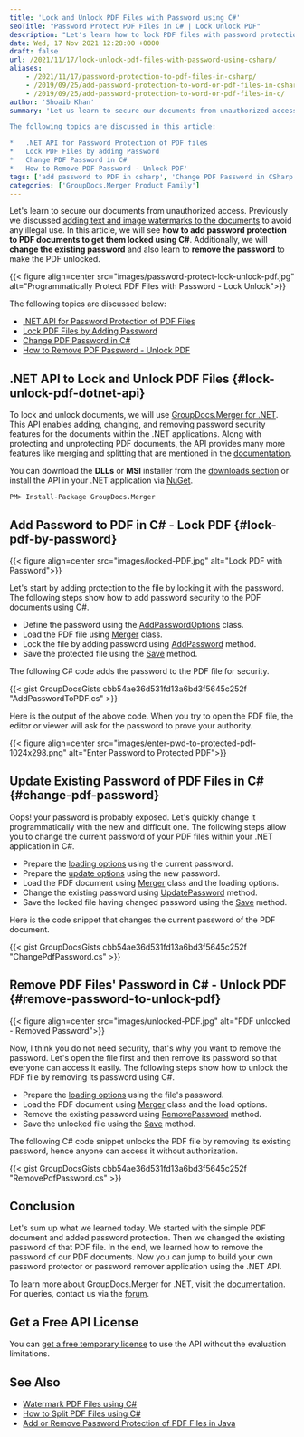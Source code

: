 ```yaml
---
title: 'Lock and Unlock PDF Files with Password using C#'
seoTitle: "Password Protect PDF Files in C# | Lock Unlock PDF"
description: "Let's learn how to lock PDF files with password protection using C#. Change the existing password or remove it to unlock the PDF files using .NET API."
date: Wed, 17 Nov 2021 12:28:00 +0000
draft: false
url: /2021/11/17/lock-unlock-pdf-files-with-password-using-csharp/
aliases:
    - /2021/11/17/password-protection-to-pdf-files-in-csharp/
    - /2019/09/25/add-password-protection-to-word-or-pdf-files-in-csharp/
    - /2019/09/25/add-password-protection-to-word-or-pdf-files-in-c/
author: 'Shoaib Khan'
summary: 'Let us learn to secure our documents from unauthorized access. Previously we discussed [adding text and image watermarks to the documents][1] to avoid and illegal use. In this article, we will see **how to add password protection to PDF documents to get them locked using C#**. Additionally, we will **change the existing password** and also learn to **remove the password** to make the PDF unlocked.

The following topics are discussed in this article:

*   .NET API for Password Protection of PDF files
*   Lock PDF Files by adding Password
*   Change PDF Password in C#
*   How to Remove PDF Password - Unlock PDF'
tags: ['add password to PDF in csharp', 'Change PDF Password in CSharp', 'Lock PDF in CSharp', 'Remove PDF Password in CSharp', 'Unlock PDF in CSharp']
categories: ['GroupDocs.Merger Product Family']
---
```


Let's learn to secure our documents from unauthorized access. Previously we discussed [adding text and image watermarks to the documents][2] to avoid any illegal use. In this article, we will see **how to add password protection to PDF documents to get them locked using C#**. Additionally, we will **change the existing password** and also learn to **remove the password** to make the PDF unlocked.



{{< figure align=center src="images/password-protect-lock-unlock-pdf.jpg" alt="Programmatically Protect PDF Files with Password - Lock Unlock">}}


The following topics are discussed below:

*   [.NET API for Password Protection of PDF Files][3]
*   [Lock PDF Files by Adding Password][4]
*   [Change PDF Password in C#][5]
*   [How to Remove PDF Password - Unlock PDF][6]

## .NET API to Lock and Unlock PDF Files {#lock-unlock-pdf-dotnet-api}

To lock and unlock documents, we will use [GroupDocs.Merger for .NET][7]. This API enables adding, changing, and removing password security features for the documents within the .NET applications. Along with protecting and unprotecting PDF documents, the API provides many more features like merging and splitting that are mentioned in the [documentation][8].

You can download the **DLLs** or **MSI** installer from the [downloads section][9] or install the API in your .NET application via [NuGet][10].

```
PM> Install-Package GroupDocs.Merger
```

## Add Password to PDF in C# - Lock PDF {#lock-pdf-by-password}



{{< figure align=center src="images/locked-PDF.jpg" alt="Lock PDF with Password">}}


Let's start by adding protection to the file by locking it with the password. The following steps show how to add password security to the PDF documents using C#.

*   Define the password using the [AddPasswordOptions][11] class.
*   Load the PDF file using [Merger][12] class.
*   Lock the file by adding password using [AddPassword][13] method.
*   Save the protected file using the [Save][14] method.

The following C# code adds the password to the PDF file for security.

{{< gist GroupDocsGists cbb54ae36d531fd13a6bd3f5645c252f "AddPasswordToPDF.cs" >}}

Here is the output of the above code. When you try to open the PDF file, the editor or viewer will ask for the password to prove your authority.



{{< figure align=center src="images/enter-pwd-to-protected-pdf-1024x298.png" alt="Enter Password to Protected PDF">}}


## Update Existing Password of PDF Files in C# {#change-pdf-password}

Oops! your password is probably exposed. Let's quickly change it programmatically with the new and difficult one. The following steps allow you to change the current password of your PDF files within your .NET application in C#.

*   Prepare the [loading options][15] using the current password.
*   Prepare the [update options][16] using the new password.
*   Load the PDF document using [Merger][17] class and the loading options.
*   Change the existing password using [UpdatePassword][18] method.
*   Save the locked file having changed password using the [Save][19] method.

Here is the code snippet that changes the current password of the PDF document.

{{< gist GroupDocsGists cbb54ae36d531fd13a6bd3f5645c252f "ChangePdfPassword.cs" >}}

## Remove PDF Files' Password in C# - Unlock PDF {#remove-password-to-unlock-pdf}



{{< figure align=center src="images/unlocked-PDF.jpg" alt="PDF unlocked - Removed Password">}}


Now, I think you do not need security, that's why you want to remove the password. Let's open the file first and then remove its password so that everyone can access it easily. The following steps show how to unlock the PDF file by removing its password using C#.

*   Prepare the [loading options][20] using the file's password.
*   Load the PDF document using [Merger][21] class and the load options.
*   Remove the existing password using [RemovePassword][22] method.
*   Save the unlocked file using the [Save][23] method.

The following C# code snippet unlocks the PDF file by removing its existing password, hence anyone can access it without authorization.

{{< gist GroupDocsGists cbb54ae36d531fd13a6bd3f5645c252f "RemovePdfPassword.cs" >}}

## Conclusion

Let's sum up what we learned today. We started with the simple PDF document and added password protection. Then we changed the existing password of that PDF file. In the end, we learned how to remove the password of our PDF documents. Now you can jump to build your own password protector or password remover application using the .NET API.

To learn more about GroupDocs.Merger for .NET, visit the [documentation][24]. For queries, contact us via the [forum][25].

## Get a Free API License

You can [get a free temporary license][26] to use the API without the evaluation limitations.

## See Also

*   [Watermark PDF Files using C#][27]
*   [How to Split PDF Files using C#][28]
*   [Add or Remove Password Protection of PDF Files in Java][29]







[1]: https://blog.groupdocs.com/2021/07/27/watermark-pdf-files-using-csharp/
[2]: https://blog.groupdocs.com/2021/07/27/watermark-pdf-files-using-csharp/
[3]: #lock-unlock-pdf-dotnet-api
[4]: #lock-pdf-by-password
[5]: #change-pdf-password
[6]: #remove-password-to-unlock-pdf
[7]: https://products.groupdocs.com/merger/net/
[8]: https://docs.groupdocs.com/merger/net/
[9]: https://downloads.groupdocs.com/merger
[10]: https://www.nuget.org/packages/groupdocs.merger
[11]: https://apireference.groupdocs.com/merger/net/groupdocs.merger.domain.options/addpasswordoptions
[12]: https://apireference.groupdocs.com/merger/net/groupdocs.merger/merger
[13]: https://apireference.groupdocs.com/merger/net/groupdocs.merger/merger/methods/addpassword
[14]: https://apireference.groupdocs.com/merger/net/groupdocs.merger/merger/methods/save/index
[15]: https://apireference.groupdocs.com/merger/net/groupdocs.merger.domain.options/loadoptions
[16]: https://apireference.groupdocs.com/merger/net/groupdocs.merger.domain.options/updatepasswordoptions
[17]: https://apireference.groupdocs.com/merger/net/groupdocs.merger/merger
[18]: https://apireference.groupdocs.com/merger/net/groupdocs.merger/merger/methods/updatepassword
[19]: https://apireference.groupdocs.com/merger/net/groupdocs.merger/merger/methods/save/index
[20]: https://apireference.groupdocs.com/merger/net/groupdocs.merger.domain.options/loadoptions
[21]: https://apireference.groupdocs.com/merger/net/groupdocs.merger/merger
[22]: https://apireference.groupdocs.com/merger/net/groupdocs.merger/merger/methods/removepassword
[23]: https://apireference.groupdocs.com/merger/net/groupdocs.merger/merger/methods/save/index
[24]: https://docs.groupdocs.com/merger
[25]: https://forum.groupdocs.com/
[26]: https://purchase.groupdocs.com/temporary-license
[27]: https://blog.groupdocs.com/2021/07/27/watermark-pdf-files-using-csharp/
[28]: https://blog.groupdocs.com/2021/10/11/split-pdf-files-in-csharp/
[29]: https://blog.groupdocs.com/2021/12/07/password-protect-pdf-files-in-java/

